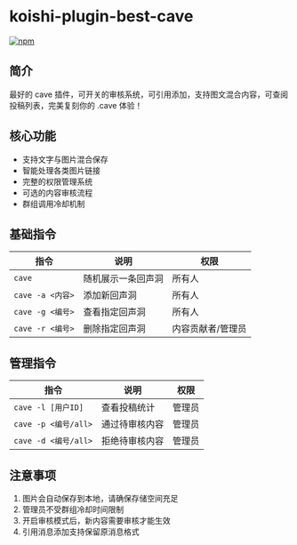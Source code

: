 # koishi-plugin-best-cave

[![npm](https://img.shields.io/npm/v/koishi-plugin-best-cave?style=flat-square)](https://www.npmjs.com/package/koishi-plugin-best-cave)

## 简介

最好的 cave 插件，可开关的审核系统，可引用添加，支持图文混合内容，可查阅投稿列表，完美复刻你的 .cave 体验！

## 核心功能

- 支持文字与图片混合保存
- 智能处理各类图片链接
- 完整的权限管理系统
- 可选的内容审核流程
- 群组调用冷却机制

## 基础指令

| 指令 | 说明 | 权限 |
|------|------|------|
| `cave` | 随机展示一条回声洞 | 所有人 |
| `cave -a <内容>` | 添加新回声洞 | 所有人 |
| `cave -g <编号>` | 查看指定回声洞 | 所有人 |
| `cave -r <编号>` | 删除指定回声洞 | 内容贡献者/管理员 |

## 管理指令

| 指令 | 说明 | 权限 |
|------|------|------|
| `cave -l [用户ID]` | 查看投稿统计 | 管理员 |
| `cave -p <编号/all>` | 通过待审核内容 | 管理员 |
| `cave -d <编号/all>` | 拒绝待审核内容 | 管理员 |

## 注意事项

1. 图片会自动保存到本地，请确保存储空间充足
2. 管理员不受群组冷却时间限制
3. 开启审核模式后，新内容需要审核才能生效
4. 引用消息添加支持保留原消息格式
